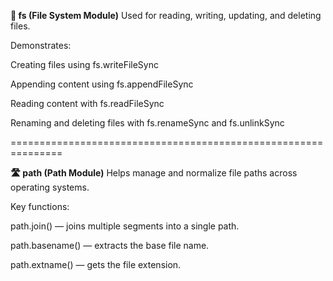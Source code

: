 **📁 fs (File System Module)**
Used for reading, writing, updating, and deleting files.

Demonstrates:

Creating files using fs.writeFileSync

Appending content using fs.appendFileSync

Reading content with fs.readFileSync

Renaming and deleting files with fs.renameSync and fs.unlinkSync

===============================================================

**🛣️ path (Path Module)**
Helps manage and normalize file paths across operating systems.

Key functions:

path.join() — joins multiple segments into a single path.

path.basename() — extracts the base file name.

path.extname() — gets the file extension.
 
